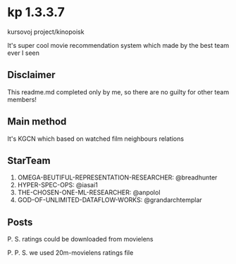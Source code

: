 # kp 1.3.3.7
kursovoj project/kinopoisk

It's super cool movie recommendation system which made by the best team ever I seen

## Disclaimer

This readme.md completed only by me, so there are no guilty for other team members! 

## Main method

It's KGCN which based on watched film neighbours relations 

## StarTeam

1. OMEGA-BEUTIFUL-REPRESENTATION-RESEARCHER: @breadhunter
2. HYPER-SPEC-OPS: @iasai1
3. THE-CHOSEN-ONE-ML-RESEARCHER: @anpolol
4. GOD-OF-UNLIMITED-DATAFLOW-WORKS: @grandarchtemplar

## Posts

P. S. ratings could be downloaded from movielens

P. P. S. we used 20m-movielens ratings file

